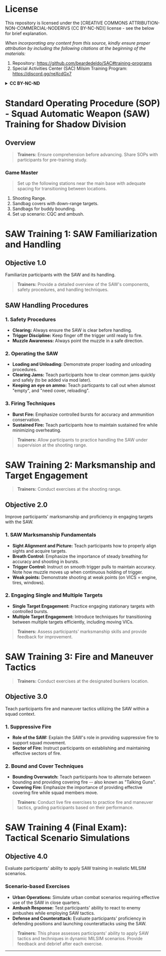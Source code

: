 # License

This repository is licensed under the [CREATIVE COMMONS ATTRIBUTION-NON-COMMERCIAL-NODERIVS (CC BY-NC-ND)] license - see the below for brief explanation. 

*When incorporating any content from this source, kindly ensure proper attribution by including the following citations at the beginning of the materials:*
1. Repository: https://github.com/beardedeldo/SAC#training-programs
2. Special Activities Center (SAC) Milsim Training Program: https://discord.gg/neXcdGx7

<details>
  <summary><strong>CC BY-NC-ND</strong></summary>

Creative Commons Attribution-NonCommercial-NoDerivs (CC BY-NC-ND):
Users are free to:
Share — copy and redistribute the material in any medium or format for non-commercial purposes.
Under the following terms:
Attribution — You must give appropriate credit, provide a link to the license, and indicate if changes were made. You may do so in any reasonable manner, but not in any way that suggests the licensor endorses you or your use.
NonCommercial — You may not use the material for commercial purposes.
NoDerivatives — If you remix, transform, or build upon the material, you may not distribute the modified material.

------
</details>

# Standard Operating Procedure (SOP) - Squad Automatic Weapon (SAW) Training for Shadow Division 

## Overview

> **Trainers:** Ensure comprehension before advancing. Share SOPs with participants for pre-training study.

### Game Master

> Set up the following stations near the main base with adequate spacing for transitioning between locations.

1. Shooting Range.
2. Sandbag covers with down-range targets.
3. Sandbags for buddy bounding. 
4. Set up scenario: CQC and ambush. 

# SAW Training 1: SAW Familiarization and Handling

## Objective 1.0

Familiarize participants with the SAW and its handling.

> **Trainers:** Provide a detailed overview of the SAW's components, safety procedures, and handling techniques.

## SAW Handling Procedures

### 1. Safety Procedures

- **Clearing:** Always ensure the SAW is clear before handling.
- **Trigger Discipline:** Keep finger off the trigger until ready to fire.
- **Muzzle Awareness:** Always point the muzzle in a safe direction.

### 2. Operating the SAW

- **Loading and Unloading:** Demonstrate proper loading and unloading procedures.
- **Clearing Jams:** Teach participants how to clear common jams quickly and safely (to be added via mod later). 
- **Keeping an eye on ammo:** Teach particpants to call out when alsmost "empty", and "need cover, reloading".

### 3. Firing Techniques

- **Burst Fire:** Emphasize controlled bursts for accuracy and ammunition conservation.
- **Sustained Fire:** Teach participants how to maintain sustained fire while minimizing overheating.

> **Trainers:** Allow participants to practice handling the SAW under supervision at the shooting range.

# SAW Training 2: Marksmanship and Target Engagement

> **Trainers:** Conduct exercises at the shooting range.

## Objective 2.0

Improve participants' marksmanship and proficiency in engaging targets with the SAW.

### 1. SAW Marksmanship Fundamentals

- **Sight Alignment and Picture:** Teach participants how to properly align sights and acquire targets.
- **Breath Control:** Emphasize the importance of steady breathing for accuracy and shooting in bursts. 
- **Trigger Control:** Instruct on smooth trigger pulls to maintain accuracy. Note how muzzle moves up when continuous holding of trigger. 
- **Weak points:** Demonstrate shooting at weak points (on VICS = engine, tires, windows). 

### 2. Engaging Single and Multiple Targets

- **Single Target Engagement:** Practice engaging stationary targets with controlled bursts.
- **Multiple Target Engagement:** Introduce techniques for transitioning between multiple targets efficiently, including moving VICs. 

> **Trainers:** Assess participants' marksmanship skills and provide feedback for improvement.

# SAW Training 3: Fire and Maneuver Tactics

> **Trainers:** Conduct exercises at the designated bunkers location.

## Objective 3.0

Teach participants fire and maneuver tactics utilizing the SAW within a squad context.

### 1. Suppressive Fire

- **Role of the SAW:** Explain the SAW's role in providing suppressive fire to support squad movement.
- **Sector of Fire:** Instruct participants on establishing and maintaining effective sectors of fire.

### 2. Bound and Cover Techniques

- **Bounding Overwatch:** Teach participants how to alternate between bounding and providing covering fire -- also known as "Talking Guns". 
- **Covering Fire:** Emphasize the importance of providing effective covering fire while squad members move.

> **Trainers:** Conduct live fire exercises to practice fire and maneuver tactics, grading participants based on their performance.

# SAW Training 4 (Final Exam): Tactical Scenario Simulations

## Objective 4.0

Evaluate participants' ability to apply SAW training in realistic MILSIM scenarios.

### Scenario-based Exercises

- **Urban Operations:** Simulate urban combat scenarios requiring effective use of the SAW in close quarters.
- **Ambush Response:** Test participants' ability to react to enemy ambushes while employing SAW tactics.
- **Defense and Counterattack:** Evaluate participants' proficiency in defending positions and launching counterattacks using the SAW.

> **Trainers:** This phase assesses participants' ability to apply SAW tactics and techniques in dynamic MILSIM scenarios. Provide feedback and debrief after each exercise.

---
